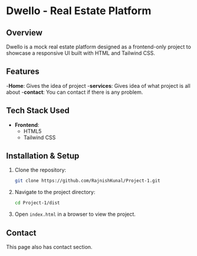 # Dwello - Real Estate Platform

## Overview
Dwello is a mock real estate platform designed as a frontend-only project to showcase a responsive UI built with HTML and Tailwind CSS.

## Features
-**Home**: Gives the idea of project
-**services**: Gives idea of what project is all about
-**contact**: You can contact if there is any problem.

## Tech Stack Used
- **Frontend**:
  - HTML5
  - Tailwind CSS

## Installation & Setup
1. Clone the repository:
   ```bash
   git clone https://github.com/RajnishKunal/Project-1.git
   ```
2. Navigate to the project directory:
   ```bash
   cd Project-1/dist
   ```
3. Open `index.html` in a browser to view the project.

## Contact
This page also has contact section.

